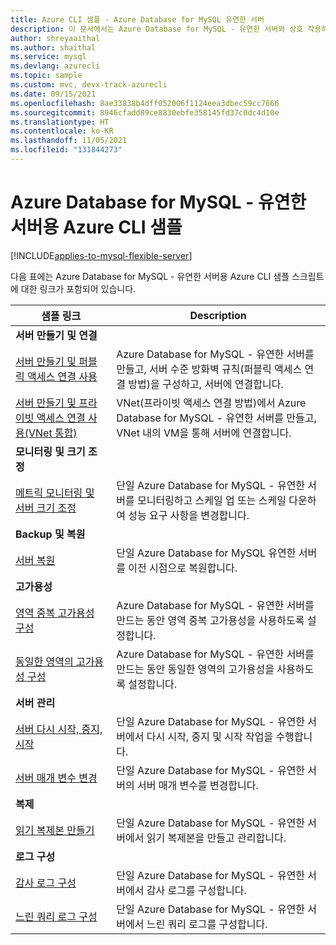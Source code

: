 ```yaml
---
title: Azure CLI 샘플 - Azure Database for MySQL 유연한 서버
description: 이 문서에서는 Azure Database for MySQL - 유연한 서버와 상호 작용하는 데 사용할 수 있는 Azure CLI 코드 샘플을 나열합니다.
author: shreyaaithal
ms.author: shaithal
ms.service: mysql
ms.devlang: azurecli
ms.topic: sample
ms.custom: mvc, devx-track-azurecli
ms.date: 09/15/2021
ms.openlocfilehash: 8ae33838b4dff052006f1124eea3dbec59cc7666
ms.sourcegitcommit: 8946cfadd89ce8830ebfe358145fd37c0dc4d10e
ms.translationtype: HT
ms.contentlocale: ko-KR
ms.lasthandoff: 11/05/2021
ms.locfileid: "131844273"
---
```

# <a name="azure-cli-samples-for-azure-database-for-mysql---flexible-server"></a>Azure Database for MySQL - 유연한 서버용 Azure CLI 샘플

[!INCLUDE[applies-to-mysql-flexible-server](../includes/applies-to-mysql-flexible-server.md)]

다음 표에는 Azure Database for MySQL - 유연한 서버용 Azure CLI 샘플 스크립트에 대한 링크가 포함되어 있습니다.

| 샘플 링크 | Description  |
|---|---|
|**서버 만들기 및 연결**||
| [서버 만들기 및 퍼블릭 액세스 연결 사용](scripts/sample-cli-create-connect-public-access.md) | Azure Database for MySQL - 유연한 서버를 만들고, 서버 수준 방화벽 규칙(퍼블릭 액세스 연결 방법)을 구성하고, 서버에 연결합니다. |
| [서버 만들기 및 프라이빗 액세스 연결 사용(VNet 통합)](scripts/sample-cli-create-connect-private-access.md) | VNet(프라이빗 액세스 연결 방법)에서 Azure Database for MySQL - 유연한 서버를 만들고, VNet 내의 VM을 통해 서버에 연결합니다. |
|**모니터링 및 크기 조정**||
| [메트릭 모니터링 및 서버 크기 조정](scripts/sample-cli-monitor-and-scale.md) | 단일 Azure Database for MySQL - 유연한 서버를 모니터링하고 스케일 업 또는 스케일 다운하여 성능 요구 사항을 변경합니다. |
|**Backup 및 복원**||
| [서버 복원](scripts/sample-cli-restore-server.md) | 단일 Azure Database for MySQL 유연한 서버를 이전 시점으로 복원합니다. |
|**고가용성**||
| [영역 중복 고가용성 구성](scripts/sample-cli-zone-redundant-ha.md) | Azure Database for MySQL - 유연한 서버를 만드는 동안 영역 중복 고가용성을 사용하도록 설정합니다.|
| [동일한 영역의 고가용성 구성](scripts/sample-cli-same-zone-ha.md) | Azure Database for MySQL - 유연한 서버를 만드는 동안 동일한 영역의 고가용성을 사용하도록 설정합니다.|
|**서버 관리**||
| [서버 다시 시작, 중지, 시작](scripts/sample-cli-restart-stop-start.md)| 단일 Azure Database for MySQL - 유연한 서버에서 다시 시작, 중지 및 시작 작업을 수행합니다. |
| [서버 매개 변수 변경](scripts/sample-cli-change-server-parameters.md) | 단일 Azure Database for MySQL - 유연한 서버의 서버 매개 변수를 변경합니다. |
|**복제**||
| [읽기 복제본 만들기](scripts/sample-cli-read-replicas.md) | 단일 Azure Database for MySQL - 유연한 서버에서 읽기 복제본을 만들고 관리합니다. |
|**로그 구성**||
| [감사 로그 구성](scripts/sample-cli-audit-logs.md) | 단일 Azure Database for MySQL - 유연한 서버에서 감사 로그를 구성합니다. |
| [느린 쿼리 로그 구성](scripts/sample-cli-slow-query-logs.md) | 단일 Azure Database for MySQL - 유연한 서버에서 느린 쿼리 로그를 구성합니다. |

